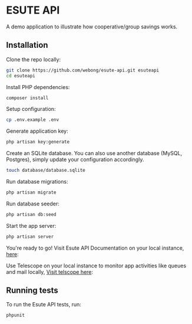 # ESUTE API

A demo application to illustrate how cooperative/group savings works.

## Installation

Clone the repo locally:

```sh
git clone https://github.com/webong/esute-api.git esuteapi
cd esuteapi
```

Install PHP dependencies:

```sh
composer install
```

Setup configuration:

```sh
cp .env.example .env
```

Generate application key:

```sh
php artisan key:generate
```

Create an SQLite database. You can also use another database (MySQL, Postgres), simply update your configuration accordingly.

```sh
touch database/database.sqlite
```

Run database migrations:

```sh
php artisan migrate
```

Run database seeder:

```sh
php artisan db:seed
```

Start the app server:

```sh
php artisan server
```

You're ready to go! Visit Esute API Documentation on your local instance, [here](http://localhost:8000/docs/index.html):

Use Telescope on your local instance to monitor app activities like queues and mail locally, [Visit telscope here](http://localhost:8000/telescope):


## Running tests

To run the Esute API tests, run:

```
phpunit
```

